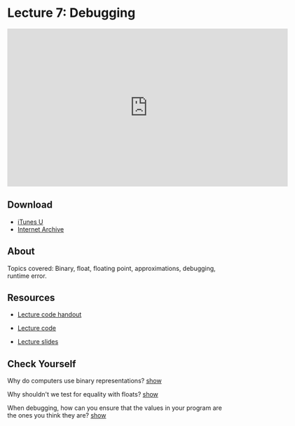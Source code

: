 # Lecture 7: Debugging

<iframe width="640" height="360" src="http://www.youtube.com/embed/5gt2WDBl8-0?feature=player_detailpage" frameborder="0" allowfullscreen></iframe>

## Download

- [iTunes U](http://itunes.apple.com/us/itunes-u/lecture-7-debugging/id499270153?i=110101037)
- [Internet Archive](http://www.archive.org/download/MIT6.00SCS11/MIT6_00SCS11_lec07_300k.mp4)

## About

Topics covered: Binary, float, floating point, approximations, debugging, runtime error.



## Resources

- [Lecture code handout](http://ocw.mit.edu/courses/electrical-engineering-and-computer-science/6-00sc-introduction-to-computer-science-and-programming-spring-2011/unit-1/lecture-7-debugging/MIT6_00SCS11_lec07.pdf)

- [Lecture code](http://ocw.mit.edu/courses/electrical-engineering-and-computer-science/6-00sc-introduction-to-computer-science-and-programming-spring-2011/unit-1/lecture-7-debugging/lec07.py)

- [Lecture slides](http://ocw.mit.edu/courses/electrical-engineering-and-computer-science/6-00sc-introduction-to-computer-science-and-programming-spring-2011/unit-1/lecture-7-debugging/MIT6_00SCS11_lec07_slides.pdf)



<script>
function hide(id)
{
    document.getElementById(id).style.display = 'none';
}

function show(id)
{
    document.getElementById(id).style.display = 'block';
}
</script>


## Check Yourself

Why do computers use binary representations?
<a href="#" onclick="show('answer-1'); return false;">show</a><div id="answer-1" style="display: none;">It's easy to build hardware with two states, on and off.</div>

Why shouldn't we test for equality with floats?
<a href="#" onclick="show('answer-2'); return false;">show</a><div id="answer-2" style="display: none;">Because computers use binary, floats are actually very close approximations of the actual values. Testing for equality can result in an unexpected error, so it's better to determine whether two numbers are close enough for our purpose rather than precisely equal.</div>

When debugging, how can you ensure that the values in your program are the ones you think they are?
<a href="#" onclick="show('answer-3'); return false;">show</a><div id="answer-3" style="display: none;">Use print statements.</div>




